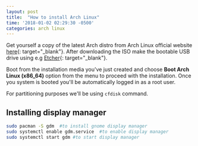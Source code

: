 ```yaml
---
layout: post
title:  "How to install Arch Linux"
time: '2018-01-02 02:29:30 -0500'
categories: arch linux
---
```



Get yourself a copy of the latest Arch distro from Arch Linux official website [here](https://www.archlinux.org/download/){: target="_blank"}. After downloading the ISO make the bootable USB drive using e.g [Etcher](https://etcher.io/){: target="_blank"}.

Boot from the installation media you've just created and choose **Boot Arch Linux (x86_64)** option from the menu to proceed with the installation. Once you system is booted you'll be automatically logged in as a root user.

For partitioning purposes we'll be using `cfdisk` command.


## Installing display manager
```bash
sudo pacman -S gdm  #to install gnome display manager
sudo systemctl enable gdm.service  #to enable display manager
sudo systemctl start gdm #to start display manager 
```

